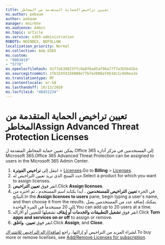 ```yaml
---
title: تعيين تراخيص الحماية المتقدمة من المخاطر
ms.author: pebaum
author: pebaum
manager: mnirkhe
ms.audience: Admin
ms.topic: article
ms.service: o365-administration
ROBOTS: NOINDEX, NOFOLLOW
localization_priority: Normal
ms.collection: Adm_O365
ms.custom:
- "9003019"
- "5778"
ms.openlocfilehash: 41f7ab39823ffc9a8f6ad5af96a77f7a3b5b42ba
ms.sourcegitcommit: 1fb324fd156008e77b7e2008af4b3dc1c0d0ea3e
ms.translationtype: MT
ms.contentlocale: ar-SA
ms.lasthandoff: 10/13/2020
ms.locfileid: "48451234"
---
```

# <a name="assign-advanced-threat-protection-licenses"></a><span data-ttu-id="da4e4-102">تعيين تراخيص الحماية المتقدمة من المخاطر</span><span class="sxs-lookup"><span data-stu-id="da4e4-102">Assign Advanced Threat Protection Licenses</span></span>

<span data-ttu-id="da4e4-103">يمكن تعيين حماية المخاطر المتقدمة ل Office 365 إلى المستخدمين في مركز أداره Microsoft 365.</span><span class="sxs-lookup"><span data-stu-id="da4e4-103">Office 365 Advanced Threat Protection can be assigned to users in the Microsoft 365 Admin Center.</span></span>

1. <span data-ttu-id="da4e4-104">انتقل إلى **تراخيص الفوترة**  >  [Licenses](https://go.microsoft.com/fwlink/p/?linkid=842264).</span><span class="sxs-lookup"><span data-stu-id="da4e4-104">Go to **Billing** > [Licenses](https://go.microsoft.com/fwlink/p/?linkid=842264).</span></span>
2. <span data-ttu-id="da4e4-105">حدد المنتج الذي تريد تعيين التراخيص له.</span><span class="sxs-lookup"><span data-stu-id="da4e4-105">Select a product for which you want to assign licenses.</span></span>
3. <span data-ttu-id="da4e4-106">انقر فوق **تعيين التراخيص**.</span><span class="sxs-lookup"><span data-stu-id="da4e4-106">Click **Assign licenses**.</span></span>
4. <span data-ttu-id="da4e4-107">في الجزء **تعيين التراخيص للمستخدمين**  ، أبدا بكتابه اسم المستخدم ، ثم اختره من النتائج.</span><span class="sxs-lookup"><span data-stu-id="da4e4-107">In the **Assign licenses to users**  pane, begin typing a user's name, and then choose it from the results.</span></span> <span data-ttu-id="da4e4-108">يمكنك إضافة عدد من المستخدمين يصل إلى 20 مستخدماً في المرة الواحدة.</span><span class="sxs-lookup"><span data-stu-id="da4e4-108">You can add up to 20 users at a time.</span></span>
5. <span data-ttu-id="da4e4-109">انقر فوق **تشغيل التطبيقات والخدمات أو إيقاف**  تشغيلها للتعيين أو الازاله.</span><span class="sxs-lookup"><span data-stu-id="da4e4-109">Click **Turn apps and services on or off**  to assign or remove.</span></span>
6. <span data-ttu-id="da4e4-110">انقر فوق **تعيين**،  **واغلق**.</span><span class="sxs-lookup"><span data-stu-id="da4e4-110">Click **Assign**, and  **Close**.</span></span>

<span data-ttu-id="da4e4-111">لشراء المزيد من التراخيص أو إزالتها، راجع [إضافة/إٍزالة التراخيص للاشتراك](https://docs.microsoft.com/microsoft-365/commerce/licenses/buy-licenses?view=o365-worldwide#add-or-remove-licenses-for-your-business-subscription).</span><span class="sxs-lookup"><span data-stu-id="da4e4-111">To buy more or remove licenses, see [Add/Remove Licenses for subscription](https://docs.microsoft.com/microsoft-365/commerce/licenses/buy-licenses?view=o365-worldwide#add-or-remove-licenses-for-your-business-subscription).</span></span>
